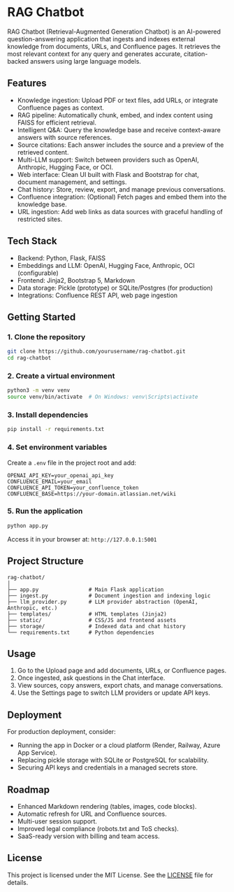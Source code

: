 # RAG Chatbot

RAG Chatbot (Retrieval-Augmented Generation Chatbot) is an AI-powered question-answering application that ingests and indexes external knowledge from documents, URLs, and Confluence pages. It retrieves the most relevant context for any query and generates accurate, citation-backed answers using large language models.

## Features

- Knowledge ingestion: Upload PDF or text files, add URLs, or integrate Confluence pages as context.
- RAG pipeline: Automatically chunk, embed, and index content using FAISS for efficient retrieval.
- Intelligent Q&A: Query the knowledge base and receive context-aware answers with source references.
- Source citations: Each answer includes the source and a preview of the retrieved content.
- Multi-LLM support: Switch between providers such as OpenAI, Anthropic, Hugging Face, or OCI.
- Web interface: Clean UI built with Flask and Bootstrap for chat, document management, and settings.
- Chat history: Store, review, export, and manage previous conversations.
- Confluence integration: (Optional) Fetch pages and embed them into the knowledge base.
- URL ingestion: Add web links as data sources with graceful handling of restricted sites.

## Tech Stack

- Backend: Python, Flask, FAISS
- Embeddings and LLM: OpenAI, Hugging Face, Anthropic, OCI (configurable)
- Frontend: Jinja2, Bootstrap 5, Markdown
- Data storage: Pickle (prototype) or SQLite/Postgres (for production)
- Integrations: Confluence REST API, web page ingestion

## Getting Started

### 1. Clone the repository
```bash
git clone https://github.com/yourusername/rag-chatbot.git
cd rag-chatbot
```

### 2. Create a virtual environment
```bash
python3 -m venv venv
source venv/bin/activate  # On Windows: venv\Scripts\activate
```

### 3. Install dependencies
```bash
pip install -r requirements.txt
```

### 4. Set environment variables
Create a `.env` file in the project root and add:
```
OPENAI_API_KEY=your_openai_api_key
CONFLUENCE_EMAIL=your_email
CONFLUENCE_API_TOKEN=your_confluence_token
CONFLUENCE_BASE=https://your-domain.atlassian.net/wiki
```

### 5. Run the application
```bash
python app.py
```
Access it in your browser at: `http://127.0.0.1:5001`

## Project Structure

```
rag-chatbot/
│
├── app.py                # Main Flask application
├── ingest.py             # Document ingestion and indexing logic
├── llm_provider.py       # LLM provider abstraction (OpenAI, Anthropic, etc.)
├── templates/            # HTML templates (Jinja2)
├── static/               # CSS/JS and frontend assets
├── storage/              # Indexed data and chat history
└── requirements.txt      # Python dependencies
```

## Usage

1. Go to the Upload page and add documents, URLs, or Confluence pages.
2. Once ingested, ask questions in the Chat interface.
3. View sources, copy answers, export chats, and manage conversations.
4. Use the Settings page to switch LLM providers or update API keys.

## Deployment

For production deployment, consider:
- Running the app in Docker or a cloud platform (Render, Railway, Azure App Service).
- Replacing pickle storage with SQLite or PostgreSQL for scalability.
- Securing API keys and credentials in a managed secrets store.

## Roadmap

- Enhanced Markdown rendering (tables, images, code blocks).
- Automatic refresh for URL and Confluence sources.
- Multi-user session support.
- Improved legal compliance (robots.txt and ToS checks).
- SaaS-ready version with billing and team access.

## License

This project is licensed under the MIT License. See the [LICENSE](LICENSE) file for details.
